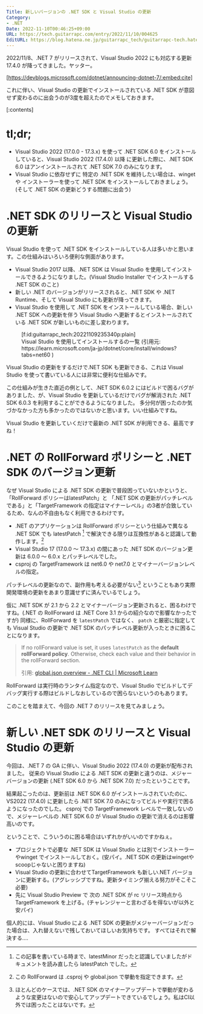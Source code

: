 ```yaml
---
Title: 新しいバージョンの .NET SDK と Visual Studio の更新
Category:
- .NET
Date: 2022-11-10T00:46:25+09:00
URL: https://tech.guitarrapc.com/entry/2022/11/10/004625
EditURL: https://blog.hatena.ne.jp/guitarrapc_tech/guitarrapc-tech.hatenablog.com/atom/entry/4207112889935186075
---
```


2022/11/8、.NET 7 がリリースされて、Visual Studio 2022 にも対応する更新 17.4.0 が降ってきました。ヤッター。



[https://devblogs.microsoft.com/dotnet/announcing-dotnet-7/:embed:cite]



これに伴い、Visual Studio の更新でインストールされている .NET SDK が意図せず変わるのに出会うのが3度を超えたのでメモしておきます。

[:contents]

# tl;dr;

* Visual Studio 2022 (17.0.0 - 17.3.x) を使って .NET SDK 6.0 をインストールしていると、Visual Studio 2022 (17.4.0) 以降 に更新した際に、.NET SDK 6.0 はアンインストールされて .NET SDK 7.0 のみになります。
* Visual Studio に依存せずに 特定の .NET SDK を維持したい場合は、winget や インストーラーを使って .NET SDK をインストールしておきましょう。(そして .NET SDK の更新どうする問題に出会う)

# .NET SDK のリリースと Visual Studio の更新

Visual Studio を使って .NET SDK をインストールしている人は多いかと思います。この仕組みはいろいろ便利な側面があります。

* Visual Studio 2017 以降、.NET SDK は Visual Studio を使用してインストールできるようになりました。(Visual Studio Installer でインストールする .NET SDK のこと)
* 新しい .NET のバージョンがリリースされると、.NET SDK や .NET Runtime、そして Visual Studio にも更新が降ってきます。
* Visual Studio を使用して .NET SDK をインストールしている場合、新しい .NET SDK への更新を伴う Visual Studio へ更新するとインストールされている .NET SDK が新しいものに差し変わります。

<figure class="figure-image figure-image-fotolife" title="Visual Studio を使用してインストールするの一覧 (引用元: https://learn.microsoft.com/ja-jp/dotnet/core/install/windows?tabs=net60 )">[f:id:guitarrapc_tech:20221109235340p:plain]<figcaption>Visual Studio を使用してインストールするの一覧 (引用元: https://learn.microsoft.com/ja-jp/dotnet/core/install/windows?tabs=net60 )</figcaption></figure>

Visual Studio の更新をするだけで.NET SDK も更新できる、これは Visual Studio を使って書いている人には非常に便利な仕組みです。

この仕組みが生きた直近の例として、.NET SDK 6.0.2 にはビルドで困るバグがありました、が、Visual Studio を更新しているだけでバグが解消された .NET SDK 6.0.3 を利用することができるようになりました。
多分何が困ったのか気づかなかった方も多かったのではないかと思います。いい仕組みですね。

Visual Studio を更新していくだけで最新の .NET SDK が利用できる、最高ですね！

# .NET の RollForward ポリシーと .NET SDK のバージョン更新

なぜ Visual Studio による .NET SDK の更新で普段困っていないかというと、「RollForward ポリシーはlatestPatch」と 「.NET SDK の更新がパッチレベルである」と「TargetFramework の指定はマイナーレベル」の3者が合致しているため、なんの不自由もなく利用できるわけです。

* .NET のアプリケーションは RollForward ポリシーという仕組みで異なる .NET SDK でも latestPatch  [^1] で解決できる限りは互換性があると認識して動作します。[^2]
* Visual Studio 17 (17.0.0 ～ 17.3.x) の間にあった .NET SDK のバージョン更新は 6.0.0 ～ 6.0.x とパッチレベルでした。
* csproj の TargetFramework は net6.0 や net7.0 とマイナーバージョンレベルの指定。

パッチレベルの更新なので、副作用も考える必要がない[^3] ということもあり実際開発環境の更新をあまり意識せずに済んでいるでしょう。

仮に .NET SDK が 2.1 から 2.2 とマイナーバージョン更新されると、困るわけですね。(.NET の RollForward は .NET Core 3.1 からの紹介なので影響なかったですが)
同様に、RollForward を `latestPatch` ではなく、 `patch` と厳密に指定しても Visual Studio の更新で .NET SDK のパッチレベル更新が入ったときに困ることになります。

> If no rollForward value is set, it uses `latestPatch` as the **default rollForward policy**. Otherwise, check each value and their behavior in the rollForward section.
>
> 引用: [global.json overview - .NET CLI | Microsoft Learn](https://learn.microsoft.com/en-us/dotnet/core/tools/global-json)

RollForward は実行時のランタイム指定なので、Visual Studio でビルドしてデバッグ実行する際はビルドしなおしているので困らないというのもあります。

このことを踏まえて、今回の .NET 7 のリリースを見てみましょう。

# 新しい .NET SDK のリリースと Visual Studio の更新

今回は、.NET 7 の GA に伴い、Visual Studio 2022 (17.4.0) の更新が配布されました。
従来の Visual Studio による .NET SDK の更新と違うのは、メジャーバージョンの更新 (.NET SDK 6.0 から .NET SDK 7.0) だったということです。

結果起こったのは、更新前は .NET SDK 6.0 がインストールされていたのに、VS2022 (17.4.0) に更新したら .NET SDK 7.0 のみになってビルドや実行で困るようになったのでした。
csproj での TargetFramework レベルで一致しないので、メジャーレベルの .NET SDK 6.0 が Visual Studio の更新で消えるのは影響高いのです。

ということで、こういうのに困る場合はいずれかがいいのですかねぇ。

* プロジェクトで必要な .NET SDK は Visual Studio とは別でインストーラーやwinget でインストールしておく。(安パイ。.NET SDK の更新はwingetやscoopじゃないと困りますね)
* Visual Studio の更新に合わせてTargetFramework も新しい.NET バージョンに更新する。(アグレッシブですね。更新タイミング揃える努力がそこそこ必要)
* 先に Visual Studio Preview で 次の .NET SDK が rc リリース時点から TargetFramework を上げる。(チャレンジャーと言わざるを得ないが以外と安パイ)

個人的には、Visual Studio による .NET SDK の更新がメジャーバージョンだった場合は、入れ替えないで残しておいてほしいお気持ちです。
すべてはそれで解決する....

[^1]: この記事を書いている時まで、latestMinor だったと認識していましたがドキュメントを読み直したら latestPatch でした。
[^2]: この RollForward は .csproj や global.json で挙動を指定できます。
[^3]: ほとんどのケースでは、.NET SDK のマイナーアップデートで挙動が変わるような変更はないので安心してアップデートできているでしょう。私はCI以外では困ったことはないです。

